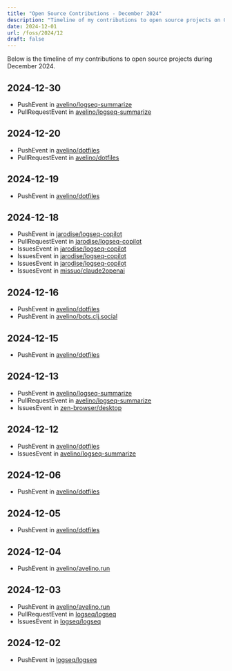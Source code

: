 ```yaml
---
title: "Open Source Contributions - December 2024"
description: "Timeline of my contributions to open source projects on GitHub during December 2024."
date: 2024-12-01
url: /foss/2024/12
draft: false
---
```


Below is the timeline of my contributions to open source projects during December 2024.

## 2024-12-30

- PushEvent in [avelino/logseq-summarize](https://github.com/avelino/logseq-summarize)
- PullRequestEvent in [avelino/logseq-summarize](https://github.com/avelino/logseq-summarize)

## 2024-12-20

- PushEvent in [avelino/dotfiles](https://github.com/avelino/dotfiles)
- PullRequestEvent in [avelino/dotfiles](https://github.com/avelino/dotfiles)

## 2024-12-19

- PushEvent in [avelino/dotfiles](https://github.com/avelino/dotfiles)

## 2024-12-18

- PushEvent in [jarodise/logseq-copilot](https://github.com/jarodise/logseq-copilot)
- PullRequestEvent in [jarodise/logseq-copilot](https://github.com/jarodise/logseq-copilot)
- IssuesEvent in [jarodise/logseq-copilot](https://github.com/jarodise/logseq-copilot)
- IssuesEvent in [jarodise/logseq-copilot](https://github.com/jarodise/logseq-copilot)
- IssuesEvent in [jarodise/logseq-copilot](https://github.com/jarodise/logseq-copilot)
- IssuesEvent in [missuo/claude2openai](https://github.com/missuo/claude2openai)

## 2024-12-16

- PushEvent in [avelino/dotfiles](https://github.com/avelino/dotfiles)
- PushEvent in [avelino/bots.clj.social](https://github.com/avelino/bots.clj.social)

## 2024-12-15

- PushEvent in [avelino/dotfiles](https://github.com/avelino/dotfiles)

## 2024-12-13

- PushEvent in [avelino/logseq-summarize](https://github.com/avelino/logseq-summarize)
- PullRequestEvent in [avelino/logseq-summarize](https://github.com/avelino/logseq-summarize)
- IssuesEvent in [zen-browser/desktop](https://github.com/zen-browser/desktop)

## 2024-12-12

- PushEvent in [avelino/dotfiles](https://github.com/avelino/dotfiles)
- IssuesEvent in [avelino/logseq-summarize](https://github.com/avelino/logseq-summarize)

## 2024-12-06

- PushEvent in [avelino/dotfiles](https://github.com/avelino/dotfiles)

## 2024-12-05

- PushEvent in [avelino/dotfiles](https://github.com/avelino/dotfiles)

## 2024-12-04

- PushEvent in [avelino/avelino.run](https://github.com/avelino/avelino.run)

## 2024-12-03

- PushEvent in [avelino/avelino.run](https://github.com/avelino/avelino.run)
- PullRequestEvent in [logseq/logseq](https://github.com/logseq/logseq)
- IssuesEvent in [logseq/logseq](https://github.com/logseq/logseq)

## 2024-12-02

- PushEvent in [logseq/logseq](https://github.com/logseq/logseq)

